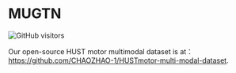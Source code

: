 # MUGTN

![GitHub visitors](https://visitor-badge.laobi.icu/badge?page_id=CHAOZHAO-1.MUGTN&color=blue&style=flat-square)


Our open-source HUST motor multimodal dataset is at：https://github.com/CHAOZHAO-1/HUSTmotor-multi-modal-dataset.
